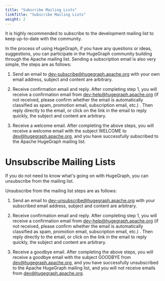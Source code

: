 ```yaml
---
title: "Subscribe Mailing Lists"
linkTitle: "Subscribe Mailing Lists"
weight: 2
---
```


It is highly recommended to subscribe to the development mailing list to keep up-to-date with the community.

In the process of using HugeGraph, if you have any questions or ideas, suggestions, you can participate in the HugeGraph community building through the Apache mailing list. Sending a subscription email is also very simple, the steps are as follows:

1. Send an email to dev-subscribe@hugegraph.apache.org with your own email address, subject and content are arbitrary.

2. Receive confirmation email and reply. After completing step 1, you will receive a confirmation email from dev-help@hugegraph.apache.org (if not received, please confirm whether the email is automatically classified as spam, promotion email, subscription email, etc.) . Then reply directly to the email, or click on the link in the email to reply quickly, the subject and content are arbitrary.

3. Receive a welcome email. After completing the above steps, you will receive a welcome email with the subject WELCOME to dev@hugegraph.apache.org, and you have successfully subscribed to the Apache HugeGraph mailing list.

# Unsubscribe Mailing Lists

If you do not need to know what's going on with HugeGraph, you can unsubscribe from the mailing list.

Unsubscribe from the mailing list steps are as follows:

1. Send an email to dev-unsubscribe@hugegraph.apache.org with your subscribed email address, subject and content are arbitrary.

2. Receive confirmation email and reply. After completing step 1, you will receive a confirmation email from dev-help@hugegraph.apache.org (if not received, please confirm whether the email is automatically classified as spam, promotion email, subscription email, etc.) . Then reply directly to the email, or click on the link in the email to reply quickly, the subject and content are arbitrary.

3. Receive a goodbye email. After completing the above steps, you will receive a goodbye email with the subject GOODBYE from dev@hugegraph.apache.org, and you have successfully unsubscribed to the Apache HugeGraph mailing list, and you will not receive emails from dev@hugegraph.apache.org.
